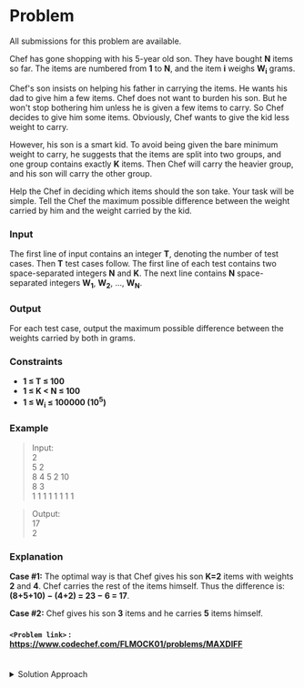 # Problem
All submissions for this problem are available.

Chef has gone shopping with his 5-year old son. They have bought **N** items so far. The items are numbered from **1** to **N**, and the item **i** weighs **W<sub>i</sub>** grams.

Chef's son insists on helping his father in carrying the items. He wants his dad to give him a few items. Chef does not want to burden his son. But he won't stop bothering him unless he is given a few items to carry. So Chef decides to give him some items. Obviously, Chef wants to give the kid less weight to carry.

However, his son is a smart kid. To avoid being given the bare minimum weight to carry, he suggests that the items are split into two groups, and one group contains exactly **K** items. Then Chef will carry the heavier group, and his son will carry the other group.

Help the Chef in deciding which items should the son take. Your task will be simple. Tell the Chef the maximum possible difference between the weight carried by him and the weight carried by the kid.

### Input
The first line of input contains an integer **T**, denoting the number of test cases. Then **T** test cases follow. The first line of each test contains two space-separated integers **N** and **K**. The next line contains **N** space-separated integers **W<sub>1</sub>**, **W<sub>2</sub>**, ..., **W<sub>N</sub>**.

### Output
For each test case, output the maximum possible difference between the weights carried by both in grams.

### Constraints
*   **1 ≤ T ≤ 100**
*   **1 ≤ K < N ≤ 100**
*   **1 ≤ W<sub>i</sub> ≤ 100000 (10<sup>5</sup>)** 

### Example
>Input:<br/>
2<br/>
5 2<br/>
8 4 5 2 10<br/>
8 3<br/>
1 1 1 1 1 1 1 1<br/>

>Output:<br/>
17<br/>
2<br/>

### Explanation
**Case #1:** The optimal way is that Chef gives his son **K=2** items with weights **2** and **4**. Chef carries the rest of the items himself. Thus the difference is: **(8+5+10) − (4+2) = 23 − 6 = 17**.

**Case #2:** Chef gives his son **3** items and he carries **5** items himself.

#### `<Problem link>` : <https://www.codechef.com/FLMOCK01/problems/MAXDIFF>
<br/>
<details>
  <summary>Solution Approach</summary>
  
  ######
  
  The two ways in which we can maximize the difference is:
  1. Assign k smallest weights to son
  2. Assign k greatest weights to father
    
  Ex: n=4, k=3 <br/>
      w[] = {2, 3, 4, 5}<br/>
      we assign k greatest weights `3, 4, 5` to father to get max `diff = 12 - 2 = 10` as opposed to assigning k smallest weights `2, 3, 4` to son to get `diff = 9 - 5 = 4`.
      
  We make sure that we include more and greater weights in father's set. Hence, when `k>n/2` it is optimal to assign **k** greatest weights to father else we assign **k** smallest weights to son to maximize the difference. 
  
  ### References
  
  >https://discuss.codechef.com/questions/8114/maxdiff-editorial<br/>
  
</details>
